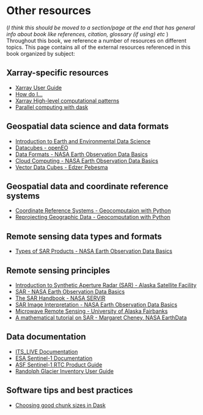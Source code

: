 # Other resources

(*I think this should be moved to a section/page at the end that has general info about book like references, citation, glossary (if using) etc*
)
Throughout this book, we reference a number of resources on different topics. This page contains all of the external resources referenced in this book organized by subject: 


## Xarray-specific resources
- [Xarray User Guide](https://docs.xarray.dev/en/stable/user-guide/index.html)
- [How do I...](https://docs.xarray.dev/en/stable/howdoi.html)
- [Xarray High-level computational patterns](https://tutorial.xarray.dev/intermediate/01-high-level-computation-patterns.html)
- [Parallel computing with dask](https://tutorial.xarray.dev/intermediate/xarray_and_dask.html)

## Geospatial data science and data formats
- [Introduction to Earth and Environmental Data Science](https://earth-env-data-science.github.io/intro.html)
- [Datacubes - openEO](https://openeo.org/documentation/1.0/datacubes.html#what-are-datacubes)
- [Data Formats - NASA Earth Observation Data Basics](https://www.earthdata.nasa.gov/learn/earth-observation-data-basics/data-formats)
- [Cloud Computing - NASA Earth Observation Data Basics](https://www.earthdata.nasa.gov/learn/earth-observation-data-basics/cloud-computing)
- [Vector Data Cubes - Edzer Pebesma](https://r-spatial.org/r/2022/09/12/vdc.html)

## Geospatial data and coordinate reference systems
- [Coordinate Reference Systems - Geocomputaion with Python](https://py.geocompx.org/01-spatial-data#geographic-coordinate-systems)
- [Reprojecting Geographic Data - Geocomputation with Python](https://py.geocompx.org/06-reproj)

## Remote sensing data types and formats 
- [Types of SAR Products - NASA Earth Observation Data Basics](https://www.earthdata.nasa.gov/learn/earth-observation-data-basics/types-sar-products)

## Remote sensing principles
- [Introduction to Synthetic Aperture Radar (SAR) - Alaska Satellite Facility](https://hyp3-docs.asf.alaska.edu/guides/introduction_to_sar/)
- [SAR - NASA Earth Observation Data Basics](https://www.earthdata.nasa.gov/learn/earth-observation-data-basics/sar)
- [The SAR Handbook - NASA SERVIR](https://gis1.servirglobal.net/TrainingMaterials/SAR/SARHB_FullRes.pdf)
- [SAR Image Interpretation - NASA Earth Observation Data Basics](https://www.earthdata.nasa.gov/learn/earth-observation-data-basics/sar/image-interpretation)
- [Microwave Remote Sensing - University of Alaska Fairbanks](https://radar.community.uaf.edu/)
- [A mathematical tutorial on SAR - Margaret Cheney, NASA EarthData](https://www.earthdata.nasa.gov/s3fs-public/2024-06/sar%20mathematical%20tutorial.pdf)

## Data documentation
- [ITS_LIVE Documentation](https://its-live.jpl.nasa.gov/#documentation)
- [ESA Sentinel-1 Documentation](https://sentinel.esa.int/web/sentinel/user-guides/sentinel-1-sar/overview)
- [ASF Sentinel-1 RTC Product Guide](https://hyp3-docs.asf.alaska.edu/guides/rtc_product_guide/)
- [Randolph Glacier Inventory User Guide](http://www.glims.org/rgi_user_guide/welcome.html)

## Software tips and best practices
- [Choosing good chunk sizes in Dask](https://blog.dask.org/2021/11/02/choosing-dask-chunk-sizes)
